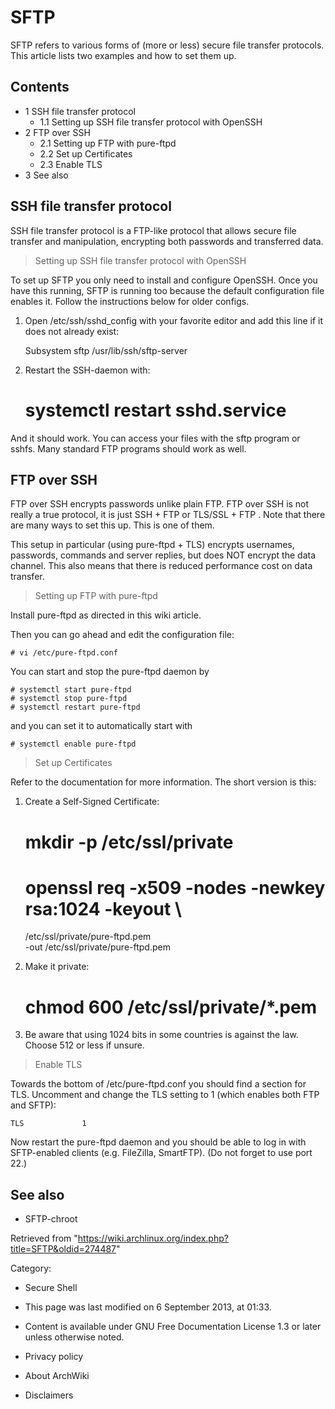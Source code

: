 SFTP
====

SFTP refers to various forms of (more or less) secure file transfer
protocols. This article lists two examples and how to set them up.

Contents
--------

-   1 SSH file transfer protocol
    -   1.1 Setting up SSH file transfer protocol with OpenSSH
-   2 FTP over SSH
    -   2.1 Setting up FTP with pure-ftpd
    -   2.2 Set up Certificates
    -   2.3 Enable TLS
-   3 See also

SSH file transfer protocol
--------------------------

SSH file transfer protocol is a FTP-like protocol that allows secure
file transfer and manipulation, encrypting both passwords and
transferred data.

> Setting up SSH file transfer protocol with OpenSSH

To set up SFTP you only need to install and configure OpenSSH. Once you
have this running, SFTP is running too because the default configuration
file enables it. Follow the instructions below for older configs.

1. Open /etc/ssh/sshd_config with your favorite editor and add this line
if it does not already exist:

    Subsystem sftp /usr/lib/ssh/sftp-server

2. Restart the SSH-daemon with:

    # systemctl restart sshd.service

And it should work. You can access your files with the sftp program or
sshfs. Many standard FTP programs should work as well.

FTP over SSH
------------

FTP over SSH encrypts passwords unlike plain FTP. FTP over SSH is not
really a true protocol, it is just SSH + FTP or TLS/SSL + FTP . Note
that there are many ways to set this up. This is one of them.

This setup in particular (using pure-ftpd + TLS) encrypts usernames,
passwords, commands and server replies, but does NOT encrypt the data
channel. This also means that there is reduced performance cost on data
transfer.

> Setting up FTP with pure-ftpd

Install pure-ftpd as directed in this wiki article.

Then you can go ahead and edit the configuration file:

    # vi /etc/pure-ftpd.conf

You can start and stop the pure-ftpd daemon by

    # systemctl start pure-ftpd
    # systemctl stop pure-ftpd
    # systemctl restart pure-ftpd

and you can set it to automatically start with

    # systemctl enable pure-ftpd

> Set up Certificates

Refer to the documentation for more information. The short version is
this:

1. Create a Self-Signed Certificate:

    # mkdir -p /etc/ssl/private
    # openssl req -x509 -nodes -newkey rsa:1024 -keyout \
     /etc/ssl/private/pure-ftpd.pem \
     -out /etc/ssl/private/pure-ftpd.pem

2. Make it private:

    # chmod 600 /etc/ssl/private/*.pem

3. Be aware that using 1024 bits in some countries is against the law.
Choose 512 or less if unsure.

> Enable TLS

Towards the bottom of /etc/pure-ftpd.conf you should find a section for
TLS. Uncomment and change the TLS setting to 1 (which enables both FTP
and SFTP):

    TLS             1

Now restart the pure-ftpd daemon and you should be able to log in with
SFTP-enabled clients (e.g. FileZilla, SmartFTP). (Do not forget to use
port 22.)

See also
--------

-   SFTP-chroot

Retrieved from
"https://wiki.archlinux.org/index.php?title=SFTP&oldid=274487"

Category:

-   Secure Shell

-   This page was last modified on 6 September 2013, at 01:33.
-   Content is available under GNU Free Documentation License 1.3 or
    later unless otherwise noted.
-   Privacy policy
-   About ArchWiki
-   Disclaimers
